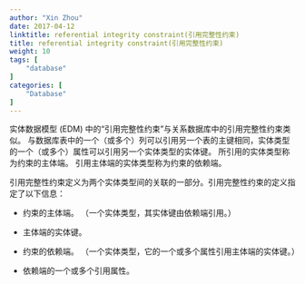 ```yaml
---
author: "Xin Zhou"
date: 2017-04-12
linktitle: referential integrity constraint(引用完整性约束)
title: referential integrity constraint(引用完整性约束)
weight: 10
tags: [
    "database"
]
categories: [
    "Database"
]
---
```

实体数据模型 (EDM) 中的“引用完整性约束”与关系数据库中的引用完整性约束类似。 与数据库表中的一个（或多个）列可以引用另一个表的主键相同，实体类型的一个（或多个）属性可以引用另一个实体类型的实体键。 所引用的实体类型称为约束的主体端。 引用主体端的实体类型称为约束的依赖端。

引用完整性约束定义为两个实体类型间的关联的一部分。引用完整性约束的定义指定了以下信息：

- 约束的主体端。 （一个实体类型，其实体键由依赖端引用。）  

- 主体端的实体键。  

- 约束的依赖端。 （一个实体类型，它的一个或多个属性引用主体端的实体键。）  

- 依赖端的一个或多个引用属性。